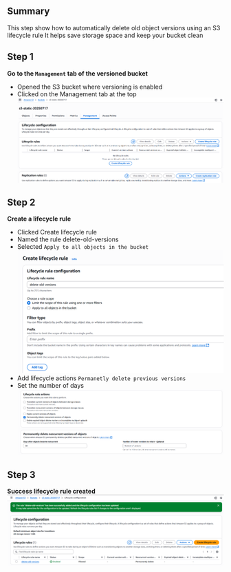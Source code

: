 ## Summary
This step show how to automatically delete old object versions using an S3 lifecycle rule
It helps save storage space and keep your bucket clean

## Step 1
**Go to the `Management` tab of the versioned bucket**
- Opened the S3 bucket where versioning is enabled  
- Clicked on the Management tab at the top  
![lifecycle_policy_step1](https://raw.githubusercontent.com/test-cyr/infra-portfolio/main/images/lifecycle_policy_step1.PNG)

## Step 2
**Create a lifecycle rule**
- Clicked Create lifecycle rule  
- Named the rule delete-old-versions  
- Selected `Apply to all objects in the bucket`
![lifecycle_policy_step2](https://raw.githubusercontent.com/test-cyr/infra-portfolio/main/images/lifecycle_policy_step2.PNG)
- Add lifecycle actions `Permanetly delete previous versions`  
- Set the number of days
![lifecycle_policy_step2_1](https://raw.githubusercontent.com/test-cyr/infra-portfolio/main/images/lifecycle_policy_step2_1.PNG)  

## Step 3
**Success lifecycle rule created**
![lifecycle_policy_step3](https://raw.githubusercontent.com/test-cyr/infra-portfolio/main/images/lifecycle_policy_step3.PNG)
